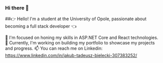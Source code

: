 ### Hi there 👋

##👉 Hello! I'm a student at the University of Opole, passionate about becoming a full stack developer 👈

🌱 I'm focused on honing my skills in ASP.NET Core and React technologies.
🔭 Currently, I'm working on building my portfolio to showcase my projects and progress.
📫 You can reach me on Linkedin: https://www.linkedin.com/in/jakub-tadeusz-bielecki-307383252/

<!--
**bi3lu/bi3lu** is a ✨ _special_ ✨ repository because its `README.md` (this file) appears on your GitHub profile.

Here are some ideas to get you started:

- 🔭 I’m currently working on ...
- 🌱 I’m currently learning ...
- 👯 I’m looking to collaborate on ...
- 🤔 I’m looking for help with ...
- 💬 Ask me about ...
- 📫 How to reach me: ...
- 😄 Pronouns: ...
- ⚡ Fun fact: ...
-->
